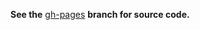 **See the** [gh-pages](https://github.com/makaimc/mattmakai.github.com/tree/gh-pages) **branch for source code.**
